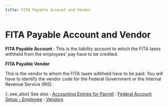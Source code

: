 ```yaml
---
title: FITA Payable Account and Vendor
---
```


# FITA Payable Account and Vendor


**FITA Payable Account**
: This is the liability account to which the FITA taxes withheld from the employees’ pay have to be credited.


**FITA Payable Vendor**


This is the vendor to whom the FITA taxes withheld have to be paid. You will have to identify the vendor code for the Federal Government or the Internal Revenue Service (IRS).


{:.see_also}
See also
: [Accounting Entries for Payroll]({{site.prl_baseurl}}/payroll-process/creating-journal/accounting_entries_for_payroll.html)
: [Federal Account Setup - Employee]({{site.prl_baseurl}}/setup/federal-account-setup/federal_account_setup_employee.html)
: [Vendors]({{site.mv_chm}}/vendors_introduction_vendors_content.html)
